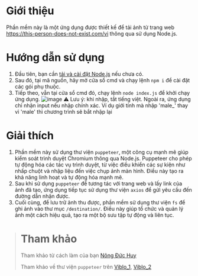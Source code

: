 # Giới thiệu
  Phần mềm này là một ứng dụng được thiết kế để tải ảnh từ trang web https://this-person-does-not-exist.com/vi thông qua sử dụng Node.js.

# Hướng dẫn sử dụng
1. Đầu tiên, bạn cần [tải và cài đặt Node.js](https://nodejs.org/en/download) nếu chưa có.
2. Sau đó, tại mã nguồn, hãy mở cửa sổ cmd và chạy lệnh `npm i` để cài đặt các gói phụ thuộc.
3. Tiếp theo, vẫn tại cửa sổ cmd đó, chạy lệnh `node index.js` để khởi chạy ứng dụng.
   ![image](https://github.com/HuyHKr/PhantomFaces/assets/148759236/59d6e084-4da5-4ead-8190-10638fabefdf)
⚠️ Lưu ý: khi nhập, tắt tiếng việt. Ngoài ra, ứng dụng chỉ nhận input nếu nhập chính xác. Ví dụ giới tính mà nhập 'male_' thay vì 'male' thì chương trình sẽ bắt nhập lại


# Giải thích
  1. Phần mềm này sử dụng thư viện `puppeteer`, một công cụ mạnh mẽ giúp kiểm soát trình duyệt Chromium thông qua Node.js. Puppeteer cho phép tự động hóa các tác vụ trình duyệt, từ việc điều khiển các sự kiện như nhấp chuột và nhập liệu đến việc chụp ảnh màn hình. Điều này tạo ra khả năng linh hoạt và tự động hóa mạnh mẽ.
  2. Sau khi sử dụng `puppeteer` để tương tác với trang web và lấy link của ảnh đã tạo, ứng dụng tiếp tục sử dụng thư viện `axios` để gửi yêu cầu đến đường dẫn nhận được.
  3. Cuối cùng, để lưu trữ ảnh thu được, phần mềm sử dụng thư viện `fs` để ghi ảnh vào thư mục `/destination/`. Điều này giúp tổ chức và quản lý ảnh một cách hiệu quả, tạo ra một bộ sưu tập tự động và liên tục.

> # Tham khảo
> Tham khảo từ cách làm của bạn  [Nông Đức Huy](https://github.com/DBCB11/Crawl_picture_project_1)
> 
> Tham khảo về thư viện `puppeteer` trên [Viblo_1](https://viblo.asia/p/nghich-ngom-voi-puppeteer-Qbq5Q3j4ZD8), [Viblo_2](https://viblo.asia/p/crawl-website-su-dung-nodejs-va-puppeteer-phan-1-L4x5xv2wZBM)
